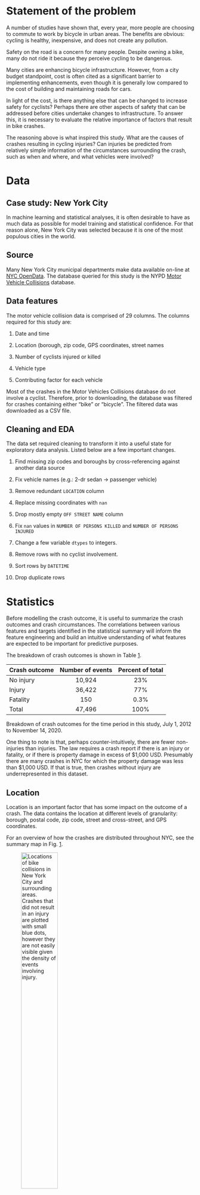 Statement of the problem
========================

A number of studies have shown that, every year, more people are
choosing to commute to work by bicycle in urban areas. The benefits are
obvious: cycling is healthy, inexpensive, and does not create any
pollution.

Safety on the road is a concern for many people. Despite owning a bike,
many do not ride it because they perceive cycling to be dangerous.

Many cities are enhancing bicycle infrastructure. However, from a city
budget standpoint, cost is often cited as a significant barrier to
implementing enhancements, even though it is generally low compared to
the cost of building and maintaining roads for cars.

In light of the cost, is there anything else that can be changed to
increase safety for cyclists? Perhaps there are other aspects of safety
that can be addressed before cities undertake changes to infrastructure.
To answer this, it is necessary to evaluate the relative importance of
factors that result in bike crashes.

The reasoning above is what inspired this study. What are the causes of
crashes resulting in cycling injuries? Can injuries be predicted from
relatively simple information of the circumstances surrounding the
crash, such as when and where, and what vehicles were involved?

Data
====

Case study: New York City
-------------------------

In machine learning and statistical analyses, it is often desirable to
have as much data as possible for model training and statistical
confidence. For that reason alone, New York City was selected because it
is one of the most populous cities in the world.

Source
------

Many New York City municipal departments make data available on-line at
[NYC OpenData](https://opendata.cityofnewyork.us/). The database queried
for this study is the NYPD [Motor Vehicle
Collisions](https://data.cityofnewyork.us/Public-Safety/Motor-Vehicle-Collisions-Crashes/h9gi-nx95)
database.

Data features
-------------

The motor vehicle collision data is comprised of 29 columns. The columns
required for this study are:

1.  Date and time

2.  Location (borough, zip code, GPS coordinates, street names

3.  Number of cyclists injured or killed

4.  Vehicle type

5.  Contributing factor for each vehicle

Most of the crashes in the Motor Vehicles Collisions database do not
involve a cyclist. Therefore, prior to downloading, the database was
filtered for crashes containing either “bike” or “bicycle”. The filtered
data was downloaded as a CSV file.

Cleaning and EDA
----------------

The data set required cleaning to transform it into a useful state for
exploratory data analysis. Listed below are a few important changes.

1.  Find missing zip codes and boroughs by cross-referencing against
    another data source

2.  Fix vehicle names (e.g.: 2-dr sedan → passenger vehicle)

3.  Remove redundant `LOCATION` column

4.  Replace missing coordinates with `nan`

5.  Drop mostly empty `OFF STREET NAME` column

6.  Fix `nan` values in `NUMBER OF PERSONS KILLED` and
    `NUMBER OF PERSONS INJURED`

7.  Change a few variable `dtypes` to integers.

8.  Remove rows with no cyclist involvement.

9.  Sort rows by `DATETIME`

10. Drop duplicate rows

Statistics
==========

Before modelling the crash outcome, it is useful to summarize the crash
outcomes and crash circumstances. The correlations between various
features and targets identified in the statistical summary will inform
the feature engineering and build an intuitive understanding of what
features are expected to be important for predictive purposes.

The breakdown of crash outcomes is shown in
Table <a href="#tab:crash_numbers" data-reference-type="ref" data-reference="tab:crash_numbers">1</a>.

<div id="tab:crash_numbers">

| Crash outcome | Number of events | Percent of total |
|:--------------|:----------------:|:----------------:|
| No injury     |      10,924      |       23%        |
| Injury        |      36,422      |       77%        |
| Fatality      |       150        |       0.3%       |
| Total         |      47,496      |       100%       |

Breakdown of crash outcomes for the time period in this study, July 1,
2012 to November 14, 2020.

</div>

One thing to note is that, perhaps counter-intuitively, there are fewer
non-injuries than injuries. The law requires a crash report if there is
an injury or fatality, or if there is property damage in excess of
$1,000 USD. Presumably there are many crashes in NYC for which the
property damage was less than $1,000 USD. If that is true, then crashes
without injury are underrepresented in this dataset.

Location
--------

Location is an important factor that has some impact on the outcome of a
crash. The data contains the location at different levels of
granularity: borough, postal code, zip code, street and cross-street,
and GPS coordinates.

For an overview of how the crashes are distributed throughout NYC, see
the summary map in
Fig. <a href="#fig:outcome_map" data-reference-type="ref" data-reference="fig:outcome_map">1</a>.

<figure>
<img src="../nyc_bike_crash_analysis/figs/Outcome_map.png" id="fig:outcome_map" style="width:48.0%" alt="Locations of bike collisions in New York City and surrounding areas. Crashes that did not result in an injury are plotted with small blue dots, however they are not easily visible given the density of events involving injury." /><figcaption aria-hidden="true">Locations of bike collisions in New York City and surrounding areas. Crashes that did not result in an injury are plotted with small blue dots, however they are not easily visible given the density of events involving injury.</figcaption>
</figure>

Breaking down the crash outcomes by GPS coordinates, street name, and
zip code is not useful at this stage because there are thousands of
unique streets and coordinates, and hundreds of zip codes.

However, the distribution of crashes across the boroughs can be
summarized quickly to illustrate the importance of location. The data
were augmented with population to produce per capita values. The number
of fatalities and injuries is not evenly distributed across the
boroughs. Most injuries and fatalities occur in Brooklyn and Manhattan.
These boroughs also have the highest number of crashes per 100,000
residents. In comparison, Queens, while having a population essentially
the same as Brooklyn, has less than half of the crashes per capita. Both
the lowest absolute and lowest per capita values occur on Staten Island.

Crash vehicles
--------------

Each collision in the motor vehicle collision dataset lists the vehicles
involved in a crash. In almost all cases, a crash involves two vehicles:
one bike and one other vehicle. The crash database contains up to five
vehicles per crash, however such events are exceedingly rare. Some
crashes involve only a bicycle.

In two-party crashes, passenger vehicles are by far the most common
vehicle type, accounting for one-third of deaths and two-thirds of
injuries. Crashes involving taxis, or no other vehicle (i.e., bike
only), are the next most common. Each comprises about 7% of injuries and
3% of deaths.

Some vehicles, such as tractor trailers, dump trucks, buses, and large
commercial vehicles, cause a disproportionately high number of deaths.
When combined, these vehicles were involved in 25% of the fatal crashes,
but very few of the total accidents.

Crash factors
-------------

The motor vehicle crash data set includes a very brief text description
of a crash factor for each vehicle.

The most common factor for deaths, representing 20% of the total, is not
known (labelled `Unspecified` in the data). Other important factors,
each representing 11% or less of the data, are
`bicyclist error/confusion`, `driver inattention`, and
`traffic control disregard`. The factors for crashes resulting in injury
are essentially the same, but one additional important factor is
`failure to yield right of way`.

Date and time
-------------

Every crash included date and time strings. These were combined and
converted into `np.datetime64` objects so that the month, day of week,
and hour could conveniently be extracted.

To illustrate how crash outcomes vary with time, the fatalities and
injuries were aggregated by month and plotted as a time series
(Fig. <a href="#fig:timeseries" data-reference-type="ref" data-reference="fig:timeseries">2</a>).

<figure>
<img src="../nyc_bike_crash_analysis/figs/time_series.png" id="fig:timeseries" style="width:50.0%" alt="Monthly sum of injuries (top panel) and fatalities (bottom panel). Note the sharp drop in injuries in spring 2020 when COVID containment measures went into effect." /><figcaption aria-hidden="true">Monthly sum of injuries (top panel) and fatalities (bottom panel). Note the sharp drop in injuries in spring 2020 when COVID containment measures went into effect.</figcaption>
</figure>

The monthly total number of crashes resulting in injury increases
steadily over the time series. Superimposed on top of the steady
increase is a strong seasonal cycle. The minimum occurs in mid-winter,
while the maximum occurs in late summer. In contrast, there is very
little indication of a secular trend or seasonal cycle in monthly
fatalities.

The total number of crashes resulting in injury and death were broken
down by hour and summed over the full data record
(Fig. <a href="#fig:hours" data-reference-type="ref" data-reference="fig:hours">3</a>).

<figure>
<img src="../nyc_bike_crash_analysis/figs/hourly_breakdown.png" id="fig:hours" style="width:50.0%" alt="Total number of injuries (top panel) and fatalities (bottom panel) broken down by hour of the day." /><figcaption aria-hidden="true">Total number of injuries (top panel) and fatalities (bottom panel) broken down by hour of the day.</figcaption>
</figure>

As one might expect, there are very few crashes late in the night and
very early in the morning. At 5:00 AM, both injuries and fatalities
begin to increase. In the case of injuries, the total number that
occurred each hour rises steadily until 6:00 PM. The number of deaths
does not follow the same trend. Instead, there is roughly a bimodal
distribution with peaks during the morning and evening rush hour.

Modelling
=========

The mixture of numerical data (e.g., time of day) and text data (e.g.,
vehicle type) make this an ideal problem for machine learning
techniques. The statistical summary informed what variables what might
be included as model features. However, those results were found by
simple pairwise comparisons between a single feature and the target.
Fitting a model allows one to assess how well the outcome of a crash can
be predicted by a non-linear combination of all features.

One very important aspect of the modelling is that, in this analysis,
the model target will not include fatalities. While critically
important, fatalities are exceedingly rare in this data, and the
resulting class imbalance makes them very difficult to predict. Some
attempts were made, however the models rarely correctly predicted more
than a few of the 50 or so fatalities in the test data. Therefore, the
model target included crashes that resulted in either no injury, or an
injury. Removing fatalities simplifies the modelling because it is
reduced to a binary classification problem.

Class imbalance
---------------

Even after removing fatalities, the target did not have an equal class
distribution. Instead, the non-injury class constituted 23% of the
total. To balance the classes, the training set was up-sampled by
randomly bootstrapping with replacement.

Feature engineering
-------------------

With some insight from the statistical summary, the following steps were
taken to set up the model features:

1.  Remove `latitude`, `longitude`, `collision_id`

2.  Encode the crash outcome (0 = no injury, 1 = injury)

3.  One-hot-encode borough and zip-code

4.  Generate document-term matrix for vehicles and collision factors

5.  Generate `is_intersection` from `ON STREET NAME` and
    `CROSS STREET NAME`. Remove streets from features.

6.  Generate hour, month, day of week from `DATETIME`

7.  Calculate number of vehicles in accident

8.  Calculate number of factors in accident

Model selection
---------------

After performing a train-test split with 25% of the data reserved for
testing, the training data was up-sampled as described earlier. The
features were scaled for distance-based classifiers.

A range of classifiers in scikit-learn were evaluated “casually” by
using default hyperparameters, and then by exploring hyperparameter
space for the important hyperparameters (e.g., inverse regularization
strength for the logistic regression). Typical accuracy for most models
when evaluated on the test set were in the range of 60% to 70%.

From this experimentation, the random forest classifier consistently
performed best. With default hyperparameters, it achieved an accuracy of
74% on the test set. Based on that, a pipeline and grid search was set
up to evaluate a range of data preprocessing steps and random forest
hyperparameters. The ideal combination of preprocessing and
hyperparameters was the following: no data scaling, principle component
transformation with `n_components=20`, and random forest hyperparameters
of `max_depth=40` and `n_estimators=200`. The accuracy with this model
was 74%.

Evaluation of the optimal model
-------------------------------

The nature of the project goal (safety!), in combination with the class
imbalance warranted a closer look at additional model performance
metrics. Elements of the confusion matrix were analyzed to further
assess the optimized model (Table
<a href="#tab:confusion" data-reference-type="ref" data-reference="tab:confusion">2</a>).
Recall and precision were also considered.

<div id="tab:confusion">

|                 | Predicted non-injury | Predicted injury |
|:----------------|:--------------------:|:----------------:|
| True non-injury |         558          |      2,173       |
| True injury     |         945          |      8,161       |

Confusion matrix for the optimized random classifier model. The accuracy
score on the test set for this model is 74%, the precision was 79%, and
the recall was 90%.

</div>

The accuracy score on the test set for this model was 74%, the precision
was 79%, and the recall was 90%. These results might be considered good
but not excellent. However, the recall score was relatively high, and
this particular metric should be regarded as the key metric for this
problem because it is important to correctly identify all injuries.

Feature importance
------------------

Although the logistic regression did not perform as well as other
models, its recall (66%) was good enough to get a feel for how features
ranked. In terms of the vehicle type and collision factors, the
combination most predictive of an injury was a distracted driver in a
passenger vehicle.

Conclusions and future work
===========================

In conclusion, the machine learning model predicted 90% of the injuries
correctly. Important features are time of day, month, vehicle type, and
crash factor.

How might the results be used to improve safety? Many crashes occur at
dusk during rush hour, and so improved street lighting or a campaign to
encourage cyclists to use flashing lights might improve safety. The
results also indicate that distracted driving by those in passenger
vehicles still remains a serious problem. Also, bikes and cars failing
to yield to the right of way and to observe traffic controls are a
problem.

The model performance might be improved by refining the feature
engineering (e.g., encoding the hour of the day), and potentially adding
new features such as weather. A more accurate model (i.e., one having a
better recall), might be found by scoring the grid search models on
recall instead of accuracy.
